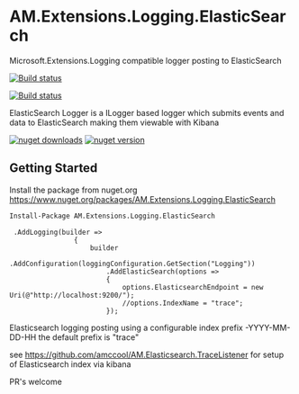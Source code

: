 # AM.Extensions.Logging.ElasticSearch
Microsoft.Extensions.Logging compatible logger posting to ElasticSearch

[![Build status](https://ci.appveyor.com/api/projects/status/4xbcyrkxq39vwt5l?svg=true)](https://ci.appveyor.com/project/amccool/elasticsearch-extensions-logging)


[![Build status](https://ci.appveyor.com/api/projects/status/4xbcyrkxq39vwt5l/branch/master?svg=true)](https://ci.appveyor.com/project/amccool/elasticsearch-extensions-logging/branch/master)


ElasticSearch Logger is a ILogger based logger which submits events and data to ElasticSearch making them viewable with Kibana


[![nuget downloads](https://img.shields.io/nuget/dt/AM.Extensions.Logging.ElasticSearch.svg)](https://www.nuget.org/packages/AM.Extensions.Logging.ElasticSearch/)
[![nuget version](https://img.shields.io/nuget/v/AM.Extensions.Logging.ElasticSearch.svg)](https://www.nuget.org/packages/AM.Extensions.Logging.ElasticSearch/)


## Getting Started

Install the package from nuget.org https://www.nuget.org/packages/AM.Extensions.Logging.ElasticSearch

```ps
Install-Package AM.Extensions.Logging.ElasticSearch
```

```
 .AddLogging(builder =>
                {
                    builder
                        .AddConfiguration(loggingConfiguration.GetSection("Logging"))
                        .AddElasticSearch(options =>
                        {
                            options.ElasticsearchEndpoint = new Uri(@"http://localhost:9200/");
                            //options.IndexName = "trace";
                        });
```




Elasticsearch logging posting using a configurable index prefix
<your chosen prefix>-YYYY-MM-DD-HH
the default prefix is "trace"

see <https://github.com/amccool/AM.Elasticsearch.TraceListener>  for setup of Elasticsearch index via kibana

PR's welcome
